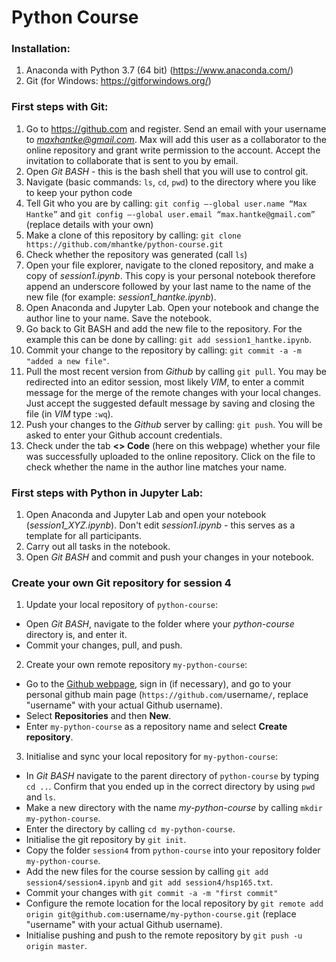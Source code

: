 # Python Course

### Installation:

1) Anaconda with Python 3.7 (64 bit) (https://www.anaconda.com/)
2) Git (for Windows: https://gitforwindows.org/)

### First steps with Git:

1) Go to https://github.com and register. Send an email with your username to *maxhantke@gmail.com*. Max will add this user as a collaborator to the online repository and grant write permission to the account. Accept the invitation to collaborate that is sent to you by email.
2) Open *Git BASH* - this is the bash shell that you will use to control git.
3) Navigate (basic commands: ``ls``, ``cd``, ``pwd``) to the directory where you like to keep your python code
4) Tell Git who you are by calling: ``git config —-global user.name “Max Hantke”`` and ``git config —-global user.email “max.hantke@gmail.com”`` (replace details with your own)
5) Make a clone of this repository by calling: ``git clone https://github.com/mhantke/python-course.git``
6) Check whether the repository was generated (call ``ls``)
7) Open your file explorer, navigate to the cloned repository, and make a copy of *session1.ipynb*. This copy is your personal notebook therefore append an underscore followed by your last name to the name of the new file (for example: *session1_hantke.ipynb*).
9) Open Anaconda and Jupyter Lab. Open your notebook and change the author line to your name. Save the notebook.
10) Go back to Git BASH and add the new file to the repository. For the example this can be done by calling: ``git add session1_hantke.ipynb``.
11) Commit your change to the repository by calling: ``git commit -a -m "added a new file"``.
12) Pull the most recent version from *Github* by calling ``git pull``. You may be redirected into an editor session, most likely *VIM*, to enter a commit message for the merge of the remote changes with your local changes. Just accept the suggested default message by saving and closing the file (in *VIM* type ``:wq``).
13) Push your changes to the *Github* server by calling: ``git push``. You will be asked to enter your Github account credentials.
14) Check under the tab **<> Code** (here on this webpage) whether your file was successfully uploaded to the online repository. Click on the file to check whether the name in the author line matches your name.

### First steps with Python in Jupyter Lab:

1) Open Anaconda and Jupyter Lab and open your notebook (*session1_XYZ.ipynb*). Don't edit *session1.ipynb* - this serves as a template for all participants. 
2) Carry out all tasks in the notebook.
3) Open *Git BASH* and commit and push your changes in your notebook.

### Create your own Git repository for session 4

1) Update your local repository of ``python-course``:
  - Open *Git BASH*, navigate to the folder where your *python-course* directory is, and enter it.
  - Commit your changes, pull, and push.
2) Create your own remote repository ``my-python-course``:
  - Go to the [Github webpage](https://github.com), sign in (if necessary), and go to your personal github main page (``https://github.com/``username``/``, replace "username" with your actual Github username).
  - Select **Repositories** and then **New**.
  - Enter ``my-python-course`` as a repository name and select **Create repository**. 
3) Initialise and sync your local repository for ``my-python-course``:
  - In *Git BASH* navigate to the parent directory of ``python-course`` by typing ``cd ..``. Confirm that you ended up in the correct directory by using ``pwd`` and ``ls``.
  - Make a new directory with the name *my-python-course* by calling ``mkdir my-python-course``.
  - Enter the directory by calling ``cd my-python-course``.
  - Initialise the git repository by ``git init``.
  - Copy the folder ``session4`` from ``python-course`` into your repository folder ``my-python-course``.
  - Add the new files for the course session by calling ``git add session4/session4.ipynb`` and ``git add session4/hsp165.txt``.
  - Commit your changes with ``git commit -a -m "first commit"``
  - Configure the remote location for the local repository by ``git remote add origin git@github.com:``username``/my-python-course.git`` (replace "username" with your actual Github username).
  - Initialise pushing and push to the remote repository by ``git push -u origin master``.
